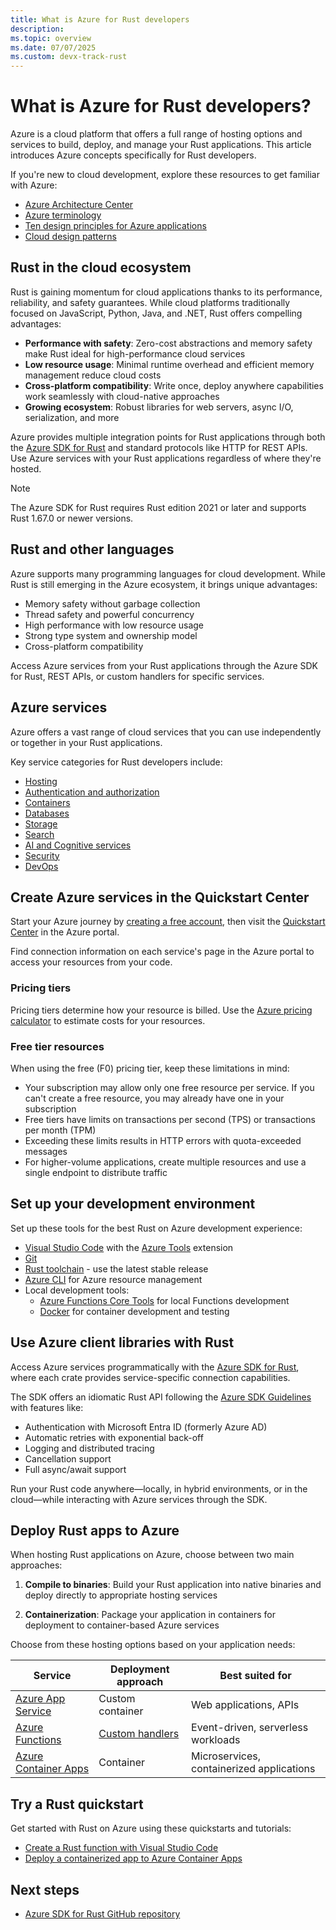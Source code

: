 ```yaml
---
title: What is Azure for Rust developers
description: 
ms.topic: overview
ms.date: 07/07/2025
ms.custom: devx-track-rust
---
```

# What is Azure for Rust developers?

Azure is a cloud platform that offers a full range of hosting options and services to build, deploy, and manage your Rust applications. This article introduces Azure concepts specifically for Rust developers.

If you're new to cloud development, explore these resources to get familiar with Azure:

- [Azure Architecture Center](https://learn.microsoft.com/azure/architecture/)
- [Azure terminology](https://learn.microsoft.com/azure/cloud-adoption-framework/ready/considerations/fundamental-concepts)
- [Ten design principles for Azure applications](https://learn.microsoft.com/azure/architecture/guide/design-principles/)
- [Cloud design patterns](https://learn.microsoft.com/azure/architecture/patterns/)

## Rust in the cloud ecosystem

Rust is gaining momentum for cloud applications thanks to its performance, reliability, and safety guarantees. While cloud platforms traditionally focused on JavaScript, Python, Java, and .NET, Rust offers compelling advantages:

- **Performance with safety**: Zero-cost abstractions and memory safety make Rust ideal for high-performance cloud services
- **Low resource usage**: Minimal runtime overhead and efficient memory management reduce cloud costs
- **Cross-platform compatibility**: Write once, deploy anywhere capabilities work seamlessly with cloud-native approaches
- **Growing ecosystem**: Robust libraries for web servers, async I/O, serialization, and more

Azure provides multiple integration points for Rust applications through both the [Azure SDK for Rust](https://github.com/Azure/azure-sdk-for-rust) and standard protocols like HTTP for REST APIs. Use Azure services with your Rust applications regardless of where they're hosted.

> [!NOTE]
> The Azure SDK for Rust requires Rust edition 2021 or later and supports Rust 1.67.0 or newer versions.

## Rust and other languages

Azure supports many programming languages for cloud development. While Rust is still emerging in the Azure ecosystem, it brings unique advantages:

- Memory safety without garbage collection
- Thread safety and powerful concurrency
- High performance with low resource usage
- Strong type system and ownership model
- Cross-platform compatibility

Access Azure services from your Rust applications through the Azure SDK for Rust, REST APIs, or custom handlers for specific services.

## Azure services

Azure offers a vast range of cloud services that you can use independently or together in your Rust applications.

Key service categories for Rust developers include:

- [Hosting](https://learn.microsoft.com/azure/developer/intro/hosting-apps-on-azure)
- [Authentication and authorization](https://learn.microsoft.com/azure/?product=identity)
- [Containers](https://learn.microsoft.com/azure/?product=containers)
- [Databases](https://learn.microsoft.com/azure/?product=databases)
- [Storage](https://learn.microsoft.com/azure/?product=storage)
- [Search](https://learn.microsoft.com/azure/search/)
- [AI and Cognitive services](https://learn.microsoft.com/azure/?product=ai-machine-learning)
- [Security](https://learn.microsoft.com/azure/?product=security)
- [DevOps](https://learn.microsoft.com/azure/?product=devops)

## Create Azure services in the Quickstart Center

Start your Azure journey by [creating a free account](https://azure.microsoft.com/free/?WT.mc_id=A261C142F), then visit the [Quickstart Center](https://portal.azure.com/#blade/Microsoft_Azure_Resources/QuickstartCenterBlade) in the Azure portal.

Find connection information on each service's page in the Azure portal to access your resources from your code.

### Pricing tiers

Pricing tiers determine how your resource is billed. Use the [Azure pricing calculator](https://azure.microsoft.com/pricing/calculator) to estimate costs for your resources.

### Free tier resources

When using the free (F0) pricing tier, keep these limitations in mind:

- Your subscription may allow only one free resource per service. If you can't create a free resource, you may already have one in your subscription
- Free tiers have limits on transactions per second (TPS) or transactions per month (TPM)
- Exceeding these limits results in HTTP errors with quota-exceeded messages
- For higher-volume applications, create multiple resources and use a single endpoint to distribute traffic

## Set up your development environment

Set up these tools for the best Rust on Azure development experience:

- [Visual Studio Code](https://code.visualstudio.com/) with the [Azure Tools](https://marketplace.visualstudio.com/items?itemName=ms-vscode.vscode-node-azure-pack) extension
- [Git](https://git-scm.com/)
- [Rust toolchain](https://www.rust-lang.org/tools/install) - use the latest stable release
- [Azure CLI](https://learn.microsoft.com/cli/azure/install-azure-cli) for Azure resource management
- Local development tools:
  - [Azure Functions Core Tools](https://github.com/Azure/azure-functions-core-tools) for local Functions development
  - [Docker](https://www.docker.com/) for container development and testing

## Use Azure client libraries with Rust

Access Azure services programmatically with the [Azure SDK for Rust](https://github.com/Azure/azure-sdk-for-rust), where each crate provides service-specific connection capabilities.

The SDK offers an idiomatic Rust API following the [Azure SDK Guidelines](https://azure.github.io/azure-sdk/rust_introduction.html) with features like:

- Authentication with Microsoft Entra ID (formerly Azure AD)
- Automatic retries with exponential back-off
- Logging and distributed tracing
- Cancellation support
- Full async/await support

Run your Rust code anywhere—locally, in hybrid environments, or in the cloud—while interacting with Azure services through the SDK.

## Deploy Rust apps to Azure

When hosting Rust applications on Azure, choose between two main approaches:

1. **Compile to binaries**: Build your Rust application into native binaries and deploy directly to appropriate hosting services

2. **Containerization**: Package your application in containers for deployment to container-based Azure services

Choose from these hosting options based on your application needs:

| Service | Deployment approach | Best suited for |
|---------|---------------------|----------------|
| [Azure App Service](/azure/app-service/) | Custom container | Web applications, APIs |
| [Azure Functions](/azure/azure-functions/) | [Custom handlers](/azure/azure-functions/functions-custom-handlers) | Event-driven, serverless workloads |
| [Azure Container Apps](/azure/container-apps/) | Container | Microservices, containerized applications |

## Try a Rust quickstart

Get started with Rust on Azure using these quickstarts and tutorials:

- [Create a Rust function with Visual Studio Code](/azure/azure-functions/create-first-function-vs-code-other?tabs=rust)
- [Deploy a containerized app to Azure Container Apps](/azure/container-apps/quickstart-code-to-cloud?tabs=bash&pivots=with-dockerfile)

## Next steps

- [Azure SDK for Rust GitHub repository](https://github.com/Azure/azure-sdk-for-rust)
